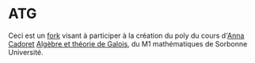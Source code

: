 # ATG

Ceci est un [fork](https://github.com/AnnaCadoret/ATG) visant à participer à la création du poly du cours d'[Anna Cadoret](https://webusers.imj-prg.fr/~anna.cadoret/) [Algèbre et théorie de Galois](https://webusers.imj-prg.fr/~anna.cadoret/Enseignement.html), du M1 mathématiques de Sorbonne Université.
